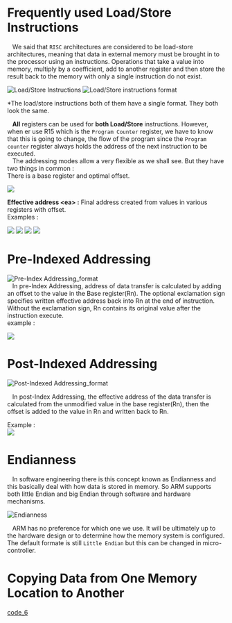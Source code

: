 # Frequently used Load/Store Instructions

&nbsp;&nbsp;&nbsp;We said that `RISC` architectures are considered to be load-store architectures, meaning that data in external memory must be brought in to the processor using an instructions. Operations that take a value into memory, multiply by a coefficient, add to another register and then store the result back to the memory with only a single instruction do not exist.

![Load/Store Instructions](../Assets/Photos/load-store%20instructions.PNG)
![Load/Store instructions format](../Assets/Photos/load-store%20instructions-format.PNG)

*The load/store instructions both of them have a single format. They both look the same.  

&nbsp;&nbsp;&nbsp;**All** registers can be used for **both Load/Store** instructions. However, when er use R15 which is the `Program Counter` register, we have to know that this is going to change, the flow of the program since the `Program counter` register always holds the address of the next instruction to be executed.  
&nbsp;&nbsp;&nbsp;The addressing modes allow a very flexible as we shall see. But they have two things in common :  
There is a base register and optimal offset.  

![](../Assets/Photos/effective%20address.PNG)  

**Effective address <e<ea>a> :** Final address created from values in various registers with offset.  
Examples :  

![](../Assets/Photos/effective%20address_example1.PNG)
![](../Assets/Photos/effective%20address_example2.PNG)
![](../Assets/Photos/effective%20address_example3.PNG)
![](../Assets/Photos/effective%20address_example4.PNG)


# Pre-Indexed Addressing

![Pre-Index Addressing_format](../Assets/Photos/pre-index%20addressing_format.PNG)  
&nbsp;&nbsp;&nbsp;In pre-Index Addressing, address of data transfer is calculated by adding an offset to the value in the Base register(Rn). The optional exclamation sign specifies written effective address back into Rn at the end of instruction. Without the exclamation sign, Rn contains its original value after the instruction execute.  
example :  

![](../Assets/Photos/pre-index%20addressing_example.PNG)


# Post-Indexed Addressing  

![Post-Indexed Addressing_format](../Assets/Photos/post-index%20addressing_format.PNG)  

&nbsp;&nbsp;&nbsp;In post-Index Addressing, the effective address of the data transfer is calculated from the unmodified value in the base register(Rn), then the offset is added to the value in Rn and written back to Rn.  

Example :  
![](../Assets/Photos/post-index%20addressing_example.PNG)



# Endianness  
&nbsp;&nbsp;&nbsp;In software engineering there is this concept known as Endianness and this basically deal with how  data is stored in memory. So ARM supports both little Endian and big Endian through software and hardware mechanisms.

![Endianness](../Assets/Photos/Endianness.PNG)  

&nbsp;&nbsp;&nbsp;ARM has no preference for which one we use. It will be ultimately up to the hardware design or to determine how the memory system is configured. The default formate is still `Little Endian` but this can be changed in micro-controller.


# Copying Data from One Memory Location to Another

[code_6](../code_files/6/main.s)